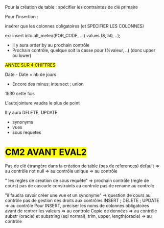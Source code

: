 Pour la création de table :
spécifier les contraintes de clé primaire


Pour l'insertion :

insérer que les colonnes obligatoires (et SPECIFIER LES COLONNES)

ex: insert into alt_meteo(POR_CODE, ...) values (8, 50, ..); 

- Il y aura order by au prochain contrôle
- Prochain contrôle, quelque soit la casse pour (%valeur, ..) (donc upper ou lower)

<mark class="hltr-red hltr-bold">ANNEE SUR 4 CHIFFRES</mark>

Date - Date = nb de jours

- Encore des minus; intersect ; union

1h30 cette fois

L'autojointure vaudra le plus de point

Il y aura DELETE, UPDATE

- synonyms
- vues
- sous requetes

# <mark class="hltr-purple hltr-bold">CM2 AVANT EVAL2</mark>

Pas de clé étrangère dans la création de table (pas de references)
default => au contrôle
not null => au contrôle
unique => au contrôle

" les regles de creation de sous requête" => prochain contrôle (regle de cours)
pas de cascade constraints au controle
pas de rename au controle


"il faudra savoir créer une vue et un synonyme" => question de cours au contrôle
pas de gestion des droits aux contrôles
INSERT ; DELETE ; UPDATE => au contrôle
Pour INSERT, préciser les noms de colonnes obligatoires avant de rentrer les valeurs => au controle
Copie de données => au contrôle
substr (oracle) et substring (sql normal), trim, upper, length(oracle) => au contrôle